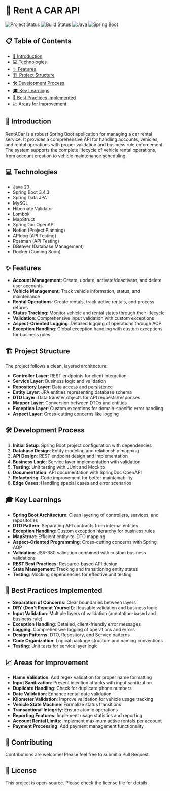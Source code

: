 # 🚗 Rent A CAR API

![Project Status](https://img.shields.io/badge/status-active-brightgreen)
![Build Status](https://img.shields.io/badge/build-passing-brightgreen)
![Java](https://img.shields.io/badge/Java-23-007396?logo=java&logoColor=white)
![Spring Boot](https://img.shields.io/badge/Spring%20Boot-3.4.3-6DB33F?logo=spring&logoColor=white)

## 📋 Table of Contents
* [👋 Introduction](#introduction)
* [💻 Technologies](#technologies)
* [✨ Features](#features)
* [🏗️ Project Structure](#project-structure)
* [🛠️ Development Process](#development-process)
* [🎓 Key Learnings](#key-learnings)
* [🚀 Best Practices Implemented](#best-practices-implemented)
* [📈 Areas for Improvement](#areas-for-improvement)

## 👋 Introduction
RentACar is a robust Spring Boot application for managing a car rental service. It provides a comprehensive API for handling accounts, vehicles, and rental operations with proper validation and business rule enforcement. The system supports the complete lifecycle of vehicle rental operations, from account creation to vehicle maintenance scheduling.

## 💻 Technologies
* Java 23
* Spring Boot 3.4.3
* Spring Data JPA
* MySQL
* Hibernate Validator
* Lombok
* MapStruct
* SpringDoc OpenAPI
* Notion (Project Planning)
* APIdog (API Testing)
* Postman (API Testing)
* DBeaver (Database Management)
* Docker (Coming Soon)

## ✨ Features
* **Account Management**: Create, update, activate/deactivate, and delete user accounts
* **Vehicle Management**: Track vehicle information, status, and maintenance
* **Rental Operations**: Create rentals, track active rentals, and process returns
* **Status Tracking**: Monitor vehicle and rental status through their lifecycle
* **Validation**: Comprehensive input validation with custom exceptions
* **Aspect-Oriented Logging**: Detailed logging of operations through AOP
* **Exception Handling**: Global exception handling with custom exceptions for business rules

## 🏗️ Project Structure
The project follows a clean, layered architecture:

* **Controller Layer**: REST endpoints for client interaction
* **Service Layer**: Business logic and validation
* **Repository Layer**: Data access and persistence
* **Entity Layer**: JPA entities representing database schema
* **DTO Layer**: Data transfer objects for API requests/responses
* **Mapper Layer**: Conversion between DTOs and entities
* **Exception Layer**: Custom exceptions for domain-specific error handling
* **Aspect Layer**: Cross-cutting concerns like logging

## 🛠️ Development Process
1. **Initial Setup**: Spring Boot project configuration with dependencies
2. **Database Design**: Entity modeling and relationship mapping
3. **API Design**: REST endpoint design and implementation
4. **Business Logic**: Service layer implementation with validation
5. **Testing**: Unit testing with JUnit and Mockito
6. **Documentation**: API documentation with SpringDoc OpenAPI
7. **Refactoring**: Code improvement for better maintainability
8. **Edge Cases**: Handling special cases and error scenarios

## 🎓 Key Learnings
* **Spring Boot Architecture**: Clean layering of controllers, services, and repositories
* **DTO Pattern**: Separating API contracts from internal entities
* **Exception Handling**: Custom exception hierarchy for business rules
* **MapStruct**: Efficient entity-to-DTO mapping
* **Aspect-Oriented Programming**: Cross-cutting concerns with Spring AOP
* **Validation**: JSR-380 validation combined with custom business validations
* **REST Best Practices**: Resource-based API design
* **State Management**: Tracking and transitioning entity states
* **Testing**: Mocking dependencies for effective unit testing

## 🚀 Best Practices Implemented
* **Separation of Concerns**: Clear boundaries between layers
* **DRY (Don't Repeat Yourself)**: Reusable validation and business logic
* **Input Validation**: Multiple layers of validation (annotation-based and business rule)
* **Exception Handling**: Detailed, client-friendly error messages
* **Logging**: Comprehensive logging of operations and errors
* **Design Patterns**: DTO, Repository, and Service patterns
* **Code Organization**: Logical package structure and naming conventions
* **Testing**: Unit tests for service layer logic

## 📈 Areas for Improvement
* **Name Validation**: Add regex validation for proper name formatting
* **Input Sanitization**: Prevent injection attacks with input sanitization
* **Duplicate Handling**: Check for duplicate phone numbers
* **Date Validation**: Enhance rental date validation
* **Kilometer Validation**: Improve validation for vehicle usage tracking
* **Vehicle State Machine**: Formalize status transitions
* **Transactional Integrity**: Ensure atomic operations
* **Reporting Features**: Implement usage statistics and reporting
* **Account Rental Limits**: Implement maximum active rentals per account
* **Payment Processing**: Add payment management functionality

## 🤝 Contributing
Contributions are welcome! Please feel free to submit a Pull Request.

## 📄 License
This project is open-source. Please check the license file for details.

